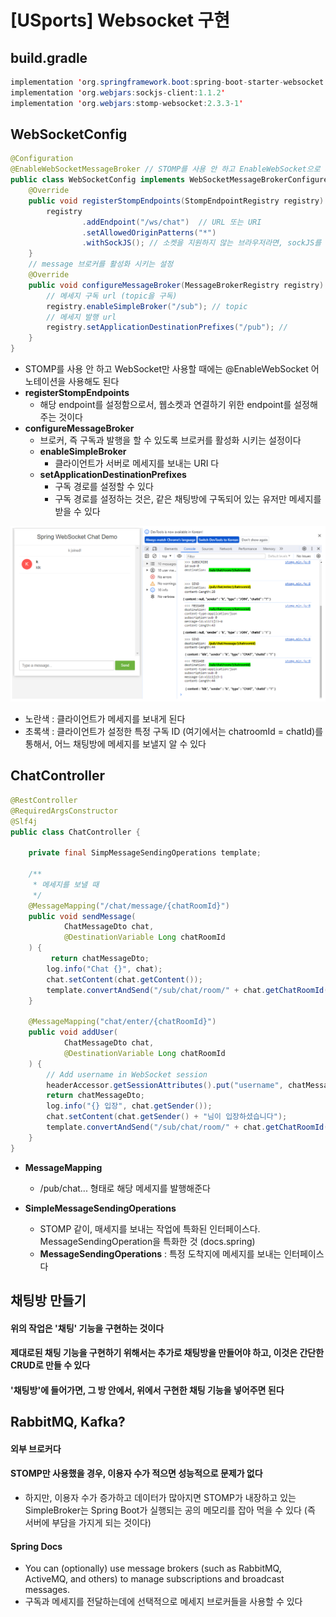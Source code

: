 # [USports] Websocket 구현





## build.gradle

```java
implementation 'org.springframework.boot:spring-boot-starter-websocket'
implementation 'org.webjars:sockjs-client:1.1.2'
implementation 'org.webjars:stomp-websocket:2.3.3-1'
```



## WebSocketConfig

```java
@Configuration
@EnableWebSocketMessageBroker // STOMP를 사용 안 하고 EnableWebSocket으로 사용할 수 있다
public class WebSocketConfig implements WebSocketMessageBrokerConfigurer {
    @Override
    public void registerStompEndpoints(StompEndpointRegistry registry) {
        registry
                .addEndpoint("/ws/chat")  // URL 또는 URI
                .setAllowedOriginPatterns("*")
                .withSockJS(); // 소켓을 지원하지 않는 브라우저라면, sockJS를 사용
    }
    // message 브로커를 활성화 시키는 설정
    @Override
    public void configureMessageBroker(MessageBrokerRegistry registry) {
        // 메세지 구독 url (topic을 구독)
        registry.enableSimpleBroker("/sub"); // topic
        // 메세지 발행 url
        registry.setApplicationDestinationPrefixes("/pub"); //
    }
}
```

- STOMP를 사용 안 하고 WebSocket만 사용할 때에는 @EnableWebSocket 어노테이션을 사용해도 된다
- **registerStompEndpoints**
  - 해당 endpoint를 설정함으로서, 웹소켓과 연결하기 위한 endpoint를 설정해주는 것이다
- **configureMessageBroker**
  - 브로커, 즉 구독과 발행을 할 수 있도록 브로커를 활성화 시키는 설정이다
  - **enableSimpleBroker**
    - 클라이언트가 서버로 메세지를 보내는 URI 다
  - **setApplicationDestinationPrefixes**
    - 구독 경로를 설정할 수 있다
    - 구독 경로를 설정하는 것은, 같은 채팅방에 구독되어 있는 유저만 메세지를 받을 수 있다



![image-20231224170140379](33_스프링_Websocket_구현.assets/image-20231224170140379.png)

- 노란색 : 클라이언트가 메세지를 보내게 된다
- 초록색 : 클라이언트가 설정한 특정 구독 ID (여기에서는 chatroomId = chatId)를 통해서, 어느 채팅방에 메세지를 보낼지 알 수 있다



## ChatController

```java
@RestController
@RequiredArgsConstructor
@Slf4j
public class ChatController {

    private final SimpMessageSendingOperations template;

    /**
     * 메세지를 보낼 때
     */
    @MessageMapping("/chat/message/{chatRoomId}")
    public void sendMessage(
            ChatMessageDto chat,
        	@DestinationVariable Long chatRoomId
    ) {
         return chatMessageDto;
        log.info("Chat {}", chat);
        chat.setContent(chat.getContent());
        template.convertAndSend("/sub/chat/room/" + chat.getChatRoomId(), chat);
    }

    @MessageMapping("chat/enter/{chatRoomId}")
    public void addUser(
            ChatMessageDto chat,
        	@DestinationVariable Long chatRoomId
    ) {
        // Add username in WebSocket session
        headerAccessor.getSessionAttributes().put("username", chatMessageDto.getSender());
        return chatMessageDto;
        log.info("{} 입장", chat.getSender());
        chat.setContent(chat.getSender() + "님이 입장하셨습니다");
        template.convertAndSend("/sub/chat/room/" + chat.getChatRoomId(), chat);
    }
}
```



- **MessageMapping**
  - /pub/chat... 형태로 해당 메세지를 발행해준다

- **SimpleMessageSendingOperations**
  - STOMP 같이, 매세지를 보내는 작업에 특화된 인터페이스다. MessageSendingOperation을 특화한 것 (docs.spring)
  - **MessageSendingOperations** : 특정 도착지에 메세지를 보내는 인터페이스다





## 채팅방 만들기



#### 위의 작업은 '채팅' 기능을 구현하는 것이다



#### 제대로된 채팅 기능을 구현하기 위해서는 추가로 채팅방을 만들어야 하고, 이것은 간단한 CRUD로 만들 수 있다



#### '채팅방'에 들어가면, 그 방 안에서, 위에서 구현한 채팅 기능을 넣어주면 된다





## RabbitMQ, Kafka?



#### 외부 브로커다



#### STOMP만 사용했을 경우, 이용자 수가 적으면 성능적으로 문제가 없다

- 하지만, 이용자 수가 증가하고 데이터가 많아지면 STOMP가 내장하고 있는 SimpleBroker는 Spring Boot가 실행되는 공의 메모리를 잡아 먹을 수 있다 (즉 서버에 부담을 가지게 되는 것이다)



#### Spring Docs

- You can (optionally) use message brokers (such as RabbitMQ, ActiveMQ, and others) to manage subscriptions and broadcast messages.
- 구독과 메세지를 전달하는데에 선택적으로 메세지 브로커들을 사용할 수 있다
